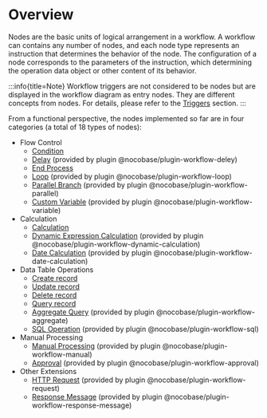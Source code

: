# Overview

Nodes are the basic units of logical arrangement in a workflow. A workflow can contains any number of nodes, and each node type represents an instruction that determines the behavior of the node. The configuration of a node corresponds to the parameters of the instruction, which determining the operation data object or other content of its behavior.

:::info{title=Note}
Workflow triggers are not considered to be nodes but are displayed in the workflow diagram as entry nodes. They are different concepts from nodes. For details, please refer to the [Triggers](../triggers/index.md) section.
:::

From a functional perspective, the nodes implemented so far are in four categories (a total of 18 types of nodes):

- Flow Control
  - [Condition](./condition.md)
  - [Delay](./delay.md) (provided by plugin @nocobase/plugin-workflow-deley)
  - [End Process](./end.md)
  - [Loop](./loop.md) (provided by plugin @nocobase/plugin-workflow-loop)
  - [Parallel Branch](./parallel.md) (provided by plugin @nocobase/plugin-workflow-parallel)
  - [Custom Variable](./variable.md) (provided by plugin @nocobase/plugin-workflow-variable)
- Calculation
  - [Calculation](./calculation.md)
  - [Dynamic Expression Calculation](./dynamic-calculation.md) (provided by plugin @nocobase/plugin-workflow-dynamic-calculation)
  - [Date Calculation](./date-calculation.md) (provided by plugin @nocobase/plugin-workflow-date-calculation)
- Data Table Operations
  - [Create record](./create.md)
  - [Update record](./update.md)
  - [Delete record](./destroy.md)
  - [Query record](./query.md)
  - [Aggregate Query](./aggregate.md) (provided by plugin @nocobase/plugin-workflow-aggregate)
  - [SQL Operation](./sql.md) (provided by plugin @nocobase/plugin-workflow-sql)
- Manual Processing
  - [Manual Processing](./manual.md) (provided by plugin @nocobase/plugin-workflow-manual)
  - [Approval](./approval.md) (provided by plugin @nocobase/plugin-workflow-approval)
- Other Extensions
  - [HTTP Request](./request.md) (provided by plugin @nocobase/plugin-workflow-request)
  - [Response Message](./response-message.md) (provided by plugin @nocobase/plugin-workflow-response-message)
